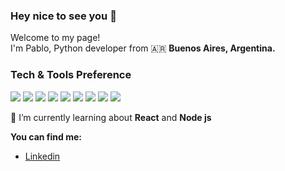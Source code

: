 ### Hey nice to see you 👋
Welcome to my page!  
I'm Pablo, Python developer from 🇦🇷 **Buenos Aires, Argentina.**
### Tech & Tools Preference

<img src="https://img.shields.io/badge/-Python-306998?style=flat&logo=python&logoColor=FFD43B">
<img src = "https://img.shields.io/badge/-HTML5-E34F26?style=flat&logo=html5&logoColor=white"> <img src = "https://img.shields.io/badge/-CSS3-1572B6?style=flat&logo=css3&logoColor=white">
<img src="https://img.shields.io/badge/-JavaScript-eed718?style=flat&logo=javascript&logoColor=ffffff">
<img src="https://img.shields.io/badge/-Express.js-787878?style=flat">
<img src="http://img.shields.io/badge/-Git-F1502F?style=flat&logo=git&logoColor=FFFFFF">
<img src="http://img.shields.io/badge/-Github-000000?style=flat&logo=github&logoColor=FFFFFF">
<img src="http://img.shields.io/badge/-VS%20Code-007ACC?style=flat&logo=visual%20studio%20code&logoColor=white">
<img src="http://img.shields.io/badge/-Heroku-430098?style=flat&logo=heroku&logoColor=white">

🌱 I’m currently learning about **React** and **Node js**  

**You can find me:**
- [Linkedin](https://www.linkedin.com/in/pablo-ndure-899633163)

<!--If you were looking for me, you found me
-->
<!--awesome profile: https://github.com/kautukkundan/Awesome-Profile-README-templates
-->
